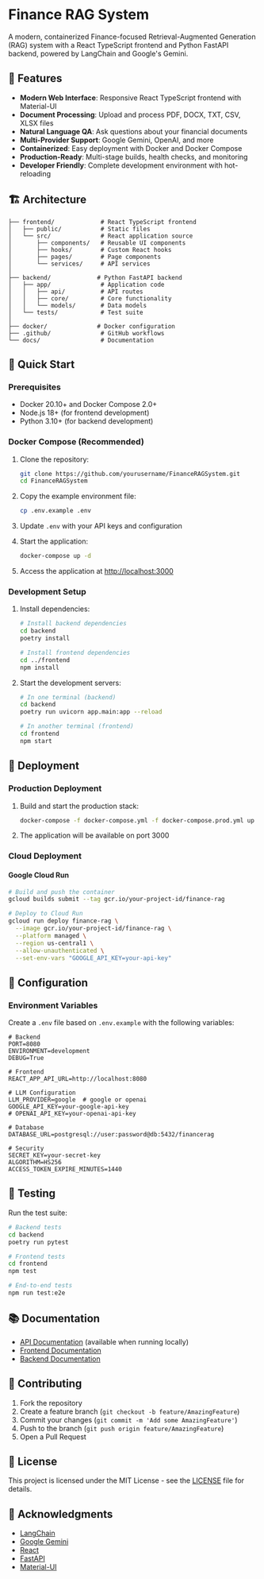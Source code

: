 # Finance RAG System

A modern, containerized Finance-focused Retrieval-Augmented Generation (RAG) system with a React TypeScript frontend and Python FastAPI backend, powered by LangChain and Google's Gemini.

## 🚀 Features

- **Modern Web Interface**: Responsive React TypeScript frontend with Material-UI
- **Document Processing**: Upload and process PDF, DOCX, TXT, CSV, XLSX files
- **Natural Language QA**: Ask questions about your financial documents
- **Multi-Provider Support**: Google Gemini, OpenAI, and more
- **Containerized**: Easy deployment with Docker and Docker Compose
- **Production-Ready**: Multi-stage builds, health checks, and monitoring
- **Developer Friendly**: Complete development environment with hot-reloading

## 🏗️ Architecture

```
├── frontend/             # React TypeScript frontend
│   ├── public/           # Static files
│   └── src/              # React application source
│       ├── components/   # Reusable UI components
│       ├── hooks/        # Custom React hooks
│       ├── pages/        # Page components
│       └── services/     # API services
│
├── backend/             # Python FastAPI backend
│   ├── app/              # Application code
│   │   ├── api/          # API routes
│   │   ├── core/         # Core functionality
│   │   └── models/       # Data models
│   └── tests/            # Test suite
│
├── docker/              # Docker configuration
├── .github/              # GitHub workflows
└── docs/                 # Documentation
```

## 🚀 Quick Start

### Prerequisites

- Docker 20.10+ and Docker Compose 2.0+
- Node.js 18+ (for frontend development)
- Python 3.10+ (for backend development)

### Docker Compose (Recommended)

1. Clone the repository:
   ```bash
   git clone https://github.com/yourusername/FinanceRAGSystem.git
   cd FinanceRAGSystem
   ```

2. Copy the example environment file:
   ```bash
   cp .env.example .env
   ```

3. Update `.env` with your API keys and configuration

4. Start the application:
   ```bash
   docker-compose up -d
   ```

5. Access the application at [http://localhost:3000](http://localhost:3000)

### Development Setup

1. Install dependencies:
   ```bash
   # Install backend dependencies
   cd backend
   poetry install
   
   # Install frontend dependencies
   cd ../frontend
   npm install
   ```

2. Start the development servers:
   ```bash
   # In one terminal (backend)
   cd backend
   poetry run uvicorn app.main:app --reload
   
   # In another terminal (frontend)
   cd frontend
   npm start
   ```

## 🐳 Deployment

### Production Deployment

1. Build and start the production stack:
   ```bash
   docker-compose -f docker-compose.yml -f docker-compose.prod.yml up -d --build
   ```

2. The application will be available on port 3000

### Cloud Deployment

#### Google Cloud Run

```bash
# Build and push the container
gcloud builds submit --tag gcr.io/your-project-id/finance-rag

# Deploy to Cloud Run
gcloud run deploy finance-rag \
  --image gcr.io/your-project-id/finance-rag \
  --platform managed \
  --region us-central1 \
  --allow-unauthenticated \
  --set-env-vars "GOOGLE_API_KEY=your-api-key"
```

## 🔧 Configuration

### Environment Variables

Create a `.env` file based on `.env.example` with the following variables:

```env
# Backend
PORT=8080
ENVIRONMENT=development
DEBUG=True

# Frontend
REACT_APP_API_URL=http://localhost:8080

# LLM Configuration
LLM_PROVIDER=google  # google or openai
GOOGLE_API_KEY=your-google-api-key
# OPENAI_API_KEY=your-openai-api-key

# Database
DATABASE_URL=postgresql://user:password@db:5432/financerag

# Security
SECRET_KEY=your-secret-key
ALGORITHM=HS256
ACCESS_TOKEN_EXPIRE_MINUTES=1440
```

## 🧪 Testing

Run the test suite:

```bash
# Backend tests
cd backend
poetry run pytest

# Frontend tests
cd frontend
npm test

# End-to-end tests
npm run test:e2e
```

## 📚 Documentation

- [API Documentation](http://localhost:8080/docs) (available when running locally)
- [Frontend Documentation](./frontend/README.md)
- [Backend Documentation](./backend/README.md)

## 🤝 Contributing

1. Fork the repository
2. Create a feature branch (`git checkout -b feature/AmazingFeature`)
3. Commit your changes (`git commit -m 'Add some AmazingFeature'`)
4. Push to the branch (`git push origin feature/AmazingFeature`)
5. Open a Pull Request

## 📄 License

This project is licensed under the MIT License - see the [LICENSE](LICENSE) file for details.

## 🙏 Acknowledgments

- [LangChain](https://github.com/hwchase17/langchain)
- [Google Gemini](https://ai.google.dev/)
- [React](https://reactjs.org/)
- [FastAPI](https://fastapi.tiangolo.com/)
- [Material-UI](https://mui.com/)
